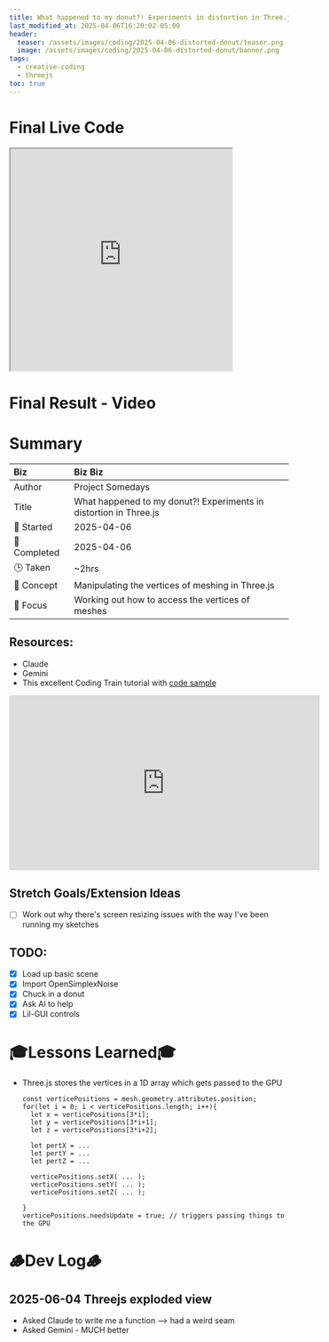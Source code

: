 ```yaml
---
title: What happened to my donut?! Experiments in distortion in Three.js
last_modified_at: 2025-04-06T16:20:02-05:00
header:
  teaser: /assets/images/coding/2025-04-06-distorted-donut/teaser.png
  image: /assets/images/coding/2025-04-06-distorted-donut/banner.png
tags:
  - creative-coding
  - threejs
toc: true
---
```


# Final Live Code

<iframe src="https://openprocessing.org/sketch/2604884/embed/?plusEmbedHash=6d4f35b5&userID=410675&plusEmbedTitle=true&show=sketch" width="400" height="400"></iframe>

# Final Result - Video
<!-- [![Watch the video](https://img.youtube.com/vi/4eS8dGd9_TI/maxresdefault.jpg)](https://youtu.be/4eS8dGd9_TI) -->

# Summary


| Biz             | Biz Biz                               |
|:--------           | :---------                                |
| Author          | Project Somedays                      |
| Title           | What happened to my donut?! Experiments in distortion in Three.js |
| 📅 Started      | 2025-04-06        |
| 📅 Completed    | 2025-04-06       |
| 🕒 Taken        | ~2hrs                                  |
| 🤯 Concept      | Manipulating the vertices of meshing in Three.js        |
| 🔎 Focus        | Working out how to access the vertices of meshes        |


## Resources:
- Claude
- Gemini
- This excellent Coding Train tutorial with [code sample](https://editor.p5js.org/codingtrain/sketches/MPqnctIGg)

<iframe width="560" height="315" src="https://www.youtube.com/embed/3_0Ax95jIrk?si=-V6xw7o3RJuSicX_" title="YouTube video player" frameborder="0" allow="accelerometer; autoplay; clipboard-write; encrypted-media; gyroscope; picture-in-picture; web-share" referrerpolicy="strict-origin-when-cross-origin" allowfullscreen></iframe>

## Stretch Goals/Extension Ideas
- [ ] Work out why there's screen resizing issues with the way I've been running my sketches


## TODO:
- [x] Load up basic scene
- [x] Import OpenSimplexNoise
- [x] Chuck in a donut
- [x] Ask AI to help
- [x] Lil-GUI controls

# 🎓Lessons Learned🎓
- Three.js stores the vertices in a 1D array which gets passed to the GPU
  ```
  const verticePositions = mesh.geometry.attributes.position;
  for(let i = 0; i < verticePositions.length; i++){
    let x = verticePositions[3*i];
    let y = verticePositions[3*i+1];
    let z = verticePositions[3*i+2];

    let pertX = ...
    let pertY = ...
    let pertZ = ...

    verticePositions.setX( ... );
    verticePositions.setY( ... );
    verticePositions.setZ( ... );
  
  }
  verticePositions.needsUpdate = true; // triggers passing things to the GPU
  ```


# 🪵Dev Log🪵

## 2025-06-04 Threejs exploded view
  - Asked Claude to write me a function --> had a weird seam
  - Asked Gemini - MUCH better
